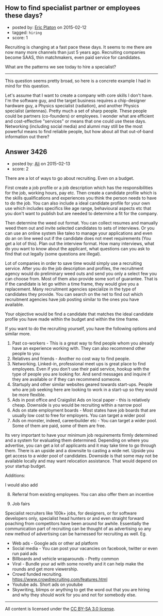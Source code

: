 ## How to find specialist partner or employees these days?

- posted by: [Eric Platon](https://stackexchange.com/users/1533/eric-platon) on 2015-02-12
- tagged: `hiring`
- score: 1

Recruiting is changing at a fast pace these days. It seems to me there are now many more channels than just 5 years ago. Recruiting companies become SAAS, thin matchmakers, even paid service for candidates.

What are the patterns we see today to hire a specialist?


----------


This question seems pretty broad, so here is a concrete example I had in mind for this question.

Let's assume that I want to create a company with core skills I don't have. I'm the software guy, and the target business requires a chip-designer hardware guy, a Physics specialist (radiation), and another Physics specialist (antennas). Pretty much a set of sharp people. These people could be partners (co-founders) or employees. I wonder what are efficient and cost-effective "services" or means that one could use these days. Networking (including social media) and alumni may still be the most powerful means to find reliable people, but how about all that out-of-band information out there?


## Answer 3426

- posted by: [Ali](https://stackexchange.com/users/2815644/ali) on 2015-02-13
- score: 2

There are a lot of ways to go about recruiting. Even on a budget. 

First create a job profile or a job description which has the responsibilities for the job, working hours, pay etc. Then create a candidate profile which is the skills qualifications and experiences you think the person needs to have to do the job. You can also include a ideal candidate profile for your own use which includes specifics like age range, behavioural aspects etc that you don't want to publish but are needed to determine a fit for the company. 

Then determine the weed out format. You can collect resumes and manually weed them out and invite selected candidates to sets of interviews. Or you can use an online system like taleo to manage your applications and even do an on line weed out if the candidate does not meet requirements (You get a lot of this). Plan out the interview format. How many interviews, what do you want to know about the applicant, what questions can you ask to find that out legally (some questions are illegal). 

Lot of companies in order to save time would simply use a recruiting service. After you do the job description and profiles, the recruitment agency would do preliminary weed outs and send you only a select few you can choose from. Most of them also provide some sort of guarantee. That is if the candidate is let go within a time frame, they would give you a replacement. Many recruitment agencies specialize in the type of candidates they provide. You can search on the net to find out which recruitment agencies have job posting similar to the ones you have available. 


Your objective would be find a candidate that matches the ideal candidate profile you have made within the budget and within the time frame. 

If you want to do the recruiting yourself, you have the following options and similar more.

 1. Past co-workers - This is a great way to find people whom you
        already have an experience working with. They can also recommend
        other people to you  
 2. Relatives and friends - Another no cost way to find people.   
 3. Networking. Linked-in, professional meet ups
    is great place to find employees. Even if you don't use their paid service,
        hookup with the type of people you are looking for. And send
        messages and inquire if they are available or if they can recommend
        someone.   
 4. Startuply and other similar websites geared towards
        start-ups. People who are job seeking here are looking to work in a
        start-up so they would be more flexible.   
 5. Ads in post office and Craigslist Ads on local paper - this is relatively cheap.
    Downside is you would be recruiting within a narrow pool 
 6. Ads on state employment boards - Most states have job boards that are usually low
        cost to free for employers. You can target a wider pool  
 7. Ads on monster, indeed, careerbuilder etc - You can target a wider pool.
        Some of them are paid, some of them are free.

Its very important to have your minimum job requirements firmly determined and a system for evaluating them determined. Depending on where you advertise, you can get a lot of applicants and it may take time to go through them. There is an upside and a downsite to casting a wide net. Upside you get access to a wider pool of candidates. Downside is that some may not be available locally and may want relocation assistance. That would depend on your startup budget. 

Additions:

I would also add 

 8. Referral from existing employees. You can also offer them an incentive

 9. Job fairs

Specialist recruiters like 100k+ jobs, for designers, or for software developers only, specialist head hunters or and even straight forward poaching from competitors have been around for awhile. Essentially the communication part of recruiting can be thought of as advertising so any new method of advertising can be harnessed for recruiting as well. Eg. 

 - Web ads - Google ads or other ad platform
 - Social media - You can post your vacancies on facebook, twitter or even run paid ads
 - Billboards and vehicle wraparounds - Pretty common
 - Viral - Bundle your ad with some novelty and it can help make the rounds and get more viewership. 
 - Crowd funded recruiting. https://www.crowdrecruiting.com/features.html
 - Youtube ads. Short ads on youtube
 - Skywriting, blimps or anything to get the word out that you are hiring and why they should work for you and not for somebody else. 







---

All content is licensed under the [CC BY-SA 3.0 license](https://creativecommons.org/licenses/by-sa/3.0/).

